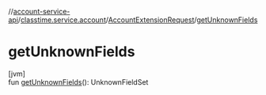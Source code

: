 //[account-service-api](../../../index.md)/[classtime.service.account](../index.md)/[AccountExtensionRequest](index.md)/[getUnknownFields](get-unknown-fields.md)

# getUnknownFields

[jvm]\
fun [getUnknownFields](get-unknown-fields.md)(): UnknownFieldSet

